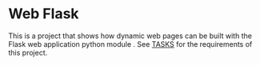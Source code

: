 # Web Flask

This is a project that shows how dynamic web pages can be built with the Flask web application python module . See [TASKS](TASKS.md) for the requirements of this project.
